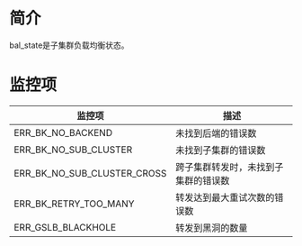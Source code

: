 # 简介

bal_state是子集群负载均衡状态。

# 监控项

| 监控项                      | 描述                          |
| --------------------------- | ------------------------------------ |
| ERR_BK_NO_BACKEND           | 未找到后端的错误数                   |
| ERR_BK_NO_SUB_CLUSTER       | 未找到子集群的错误数                 |
| ERR_BK_NO_SUB_CLUSTER_CROSS | 跨子集群转发时，未找到子集群的错误数 |
| ERR_BK_RETRY_TOO_MANY       | 转发达到最大重试次数的错误数         |
| ERR_GSLB_BLACKHOLE          | 转发到黑洞的数量 |

